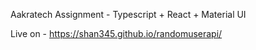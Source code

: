 Aakratech Assignment - Typescript + React + Material UI

Live on - https://shan345.github.io/randomuserapi/ 
